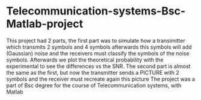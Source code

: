 # Telecommunication-systems-Bsc-Matlab-project
This project had 2 parts, 
the first part was to simulate how a transimitter which transmits 2 symbols and 4  symbols afterwards this symbols will add (Gaussian) noise and the receivers must classify the symbols of the noise symbols. Afterwards we plot the theoretical probability with the experimental to see the differences vs the SNR.
 The second part is almost the same as the first, but now the transmitter sends a PICTURE with 2 symbols and the receiver must recreate again this picture
The project was a part of Bsc degree for the course of Telecommunication systems, with Matlab
